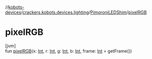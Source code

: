 //[kobots-devices](../../../index.md)/[crackers.kobots.devices.lighting](../index.md)/[PimoroniLEDShim](index.md)/[pixelRGB](pixel-r-g-b.md)

# pixelRGB

[jvm]\
fun [pixelRGB](pixel-r-g-b.md)(x: [Int](https://kotlinlang.org/api/latest/jvm/stdlib/kotlin/-int/index.html), r: [Int](https://kotlinlang.org/api/latest/jvm/stdlib/kotlin/-int/index.html), g: [Int](https://kotlinlang.org/api/latest/jvm/stdlib/kotlin/-int/index.html), b: [Int](https://kotlinlang.org/api/latest/jvm/stdlib/kotlin/-int/index.html), frame: [Int](https://kotlinlang.org/api/latest/jvm/stdlib/kotlin/-int/index.html) = getFrame())

